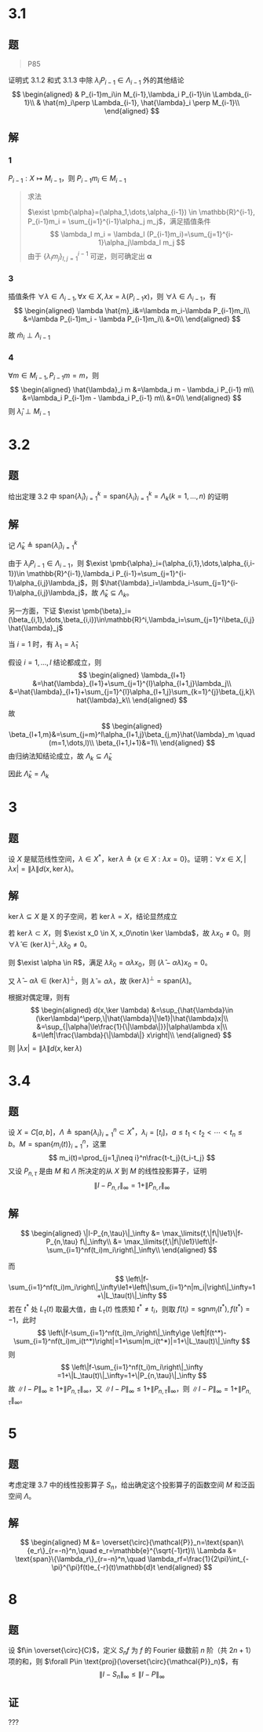 # 3.1

## 题

> P85

证明式 3.1.2 和式 3.1.3 中除 $\lambda_iP_{i-1}\in \Lambda_{i-1}$ 外的其他结论
$$
\begin{aligned}
& P_{i-1}m_i\in M_{i-1},\lambda_i P_{i-1}\in \Lambda_{i-1}\\
& \hat{m}_i\perp \Lambda_{i-1}, \hat{\lambda}_i \perp M_{i-1}\\
\end{aligned}
$$

## 解

### 1

$P_{i-1}:X\mapsto M_{i-1}$，则 $P_{i-1}m_i\in M_{i-1}$ 

> 求法
>
> $\exist \pmb{\alpha}=(\alpha_1,\dots,\alpha_{i-1}) \in \mathbb{R}^{i-1},  P_{i-1}m_i = \sum_{j=1}^{i-1}\alpha_j m_j$，满足插值条件
> $$
> \lambda_l m_i = \lambda_l (P_{i-1}m_i)=\sum_{j=1}^{i-1}\alpha_j\lambda_l m_j
> $$
> 由于 $\{\lambda_l m_j\}_{l,j=1}^{i-1}$ 可逆，则可确定出 $\pmb{\alpha}$ 

### 3

插值条件 $\forall \lambda \in \Lambda_{i-1}, \forall x \in X, \lambda x =\lambda(P_{i-1}x)$，则 $\forall \lambda \in \Lambda_{i-1}$，有
$$
\begin{aligned}
\lambda \hat{m}_i&=\lambda m_i-\lambda P_{i-1}m_i\\
&=\lambda P_{i-1}m_i - \lambda P_{i-1}m_i\\
&=0\\
\end{aligned}
$$

故 $\hat{m}_i \perp \Lambda_{i-1}$ 

### 4

$\forall m \in M_{i-1},P_{i-1}m=m$，则
$$
\begin{aligned}
\hat{\lambda}_i m
&=\lambda_i m - \lambda_i P_{i-1} m\\
&=\lambda_i P_{i-1}m - \lambda_i P_{i-1} m\\
&=0\\
\end{aligned}
$$
则 $\hat{\lambda}_i\perp M_{i-1}$ 

# 3.2

## 题

给出定理 3.2 中 $\text{span}\{\hat{\lambda}_i\}_{i=1}^k=\text{span}\{\lambda_i\}_{i=1}^k=\Lambda_k(k=1,\dots,n)$ 的证明

## 解

记 $\hat{\Lambda}_k\triangleq \text{span}\{\hat{\lambda}_i\}_{i=1}^k$ 

由于 $\lambda_i P_{i-1}\in \Lambda_{i-1}$，则 $\exist \pmb{\alpha}_i=(\alpha_{i,1},\dots,\alpha_{i,i-1})\in \mathbb{R}^{i-1},\lambda_i P_{i-1}=\sum_{j=1}^{i-1}\alpha_{i,j}\lambda_j$，则 $\hat{\lambda}_i=\lambda_i-\sum_{j=1}^{i-1}\alpha_{i,j}\lambda_j$，故 $\hat{\Lambda}_k\subseteq \Lambda_k$。

另一方面，下证 $\exist \pmb{\beta}_i=(\beta_{i,1},\dots,\beta_{i,i})\in\mathbb{R}^i,\lambda_i=\sum_{j=1}^i\beta_{i,j}\hat{\lambda}_j$ 

当 $i=1$ 时，有 $\lambda_1=\hat{\lambda}_1$ 

假设 $i=1,...,l$ 结论都成立，则
$$
\begin{aligned}
\lambda_{l+1}
&=\hat{\lambda}_{l+1}+\sum_{j=1}^{l}\alpha_{l+1,j}\lambda_j\\
&=\hat{\lambda}_{l+1}+\sum_{j=1}^{l}\alpha_{l+1,j}\sum_{k=1}^{j}\beta_{j,k}\hat{\lambda}_k\\
\end{aligned}
$$
故
$$
\begin{aligned}
\beta_{l+1,m}&=\sum_{j=m}^l\alpha_{l+1,j}\beta_{j,m}\hat{\lambda}_m \quad (m=1,\dots,l)\\
\beta_{l+1,l+1}&=1\\
\end{aligned}
$$
由归纳法知结论成立，故 $\Lambda_k\subseteq \hat{\Lambda}_k$ 

因此 $\hat{\Lambda}_k = \Lambda_k$ 

# 3

## 题

设 $X$ 是赋范线性空间，$\lambda \in X^*$，$\ker \lambda \triangleq\{x\in X:\lambda x= 0\}$。证明：$\forall x \in X,|\lambda x|=\|\lambda\| d(x,\ker \lambda)$。

## 解

$\ker \lambda \subseteq X$ 是 X 的子空间，若 $\ker \lambda = X$，结论显然成立

若 $\ker \lambda \subset X$，则 $\exist x_0 \in X, x_0\notin \ker \lambda$，故 $\lambda x_0\neq 0$。则 $\forall \hat{\lambda} \in (\ker \lambda)^\perp,\hat{\lambda}x_0 \neq 0$。

则 $\exist \alpha \in R$，满足 $\hat{\lambda}x_0=\alpha\lambda x_0$，则 $(\hat{\lambda}-\alpha\lambda)x_0=0$。

又 $\hat{\lambda}-\alpha\lambda \in (\ker\lambda)^\perp$，则 $\hat{\lambda}=\alpha \lambda$，故 $(\ker \lambda)^\perp=\text{span}(\lambda)$。

根据对偶定理，则有
$$
\begin{aligned}
d(x,\ker \lambda)
&=\sup_{\hat{\lambda}\in (\ker\lambda)^\perp,\|\hat{\lambda}\|\le1}|\hat{\lambda}x|\\
&=\sup_{|\alpha|\le\frac{1}{\|\lambda\|}}|\alpha\lambda x|\\
&=\left|\frac{\lambda}{\|\lambda\|} x\right|\\
\end{aligned}
$$
则 $|\lambda x|=\|\lambda\| d(x,\ker \lambda)$ 

# 3.4

## 题

设 $X=C[a,b]$，$\Lambda\triangleq \text{span}\{\lambda_i\}_{i=1}^n\subset X^*$，$\lambda_i=[t_i]$，$a\le t_1 <t_2<\cdots<t_n\le b$。$M=\text{span}\{m_i(t)\}_{i=1}^n$，这里
$$
m_i(t)=\prod_{j=1,j\neq i}^n\frac{t-t_j}{t_i-t_j}
$$
又设 $P_{n,\tau}$ 是由 $M$ 和 $\Lambda$ 所决定的从 $X$ 到 $M$ 的线性投影算子，证明
$$
\|I-P_{n,r}\|_{\infty}=1+\|P_{n,r}\|_{\infty}
$$

## 解

$$
\begin{aligned}
\|I-P_{n,\tau}\|_\infty &= \max_\limits{f,\|f\|\le1}\|f-P_{n,\tau} f\|_\infty\\
&= \max_\limits{f,\|f\|\le1}\left\|f-\sum_{i=1}^nf(t_i)m_i\right\|_\infty\\
\end{aligned}
$$

而
$$
\left\|f-\sum_{i=1}^nf(t_i)m_i\right\|_\infty\le1+\left\|\sum_{i=1}^n|m_i|\right\|_\infty=1+\|L_\tau(t)\|_\infty
$$
若在 $t^*$ 处 $L_\tau(t)$ 取最大值，由 $L_\tau(t)$ 性质知 $t^*\neq t_i$，则取 $f(t_i)=\text{sgn} m_i(t^*),f(t^*)=-1$，此时
$$
\left\|f-\sum_{i=1}^nf(t_i)m_i\right\|_\infty\ge \left|f(t^*)-\sum_{i=1}^nf(t_i)m_i(t^*)\right|=1+\sum|m_i(t^*)|=1+\|L_\tau(t)\|_\infty
$$
则
$$
\left\|f-\sum_{i=1}^nf(t_i)m_i\right\|_\infty =1+\|L_\tau(t)\|_\infty=1+\|P_{n,\tau}\|_\infty
$$
故 $\|I-P\|_\infty\ge 1+\|P_{n,\tau}\|_\infty$，又 $\|I-P\|_\infty\le 1+\|P_{n,\tau}\|_\infty$，则 $\|I-P\|_\infty = 1+\|P_{n,\tau}\|_\infty$。
# 5

## 题

考虑定理 3.7 中的线性投影算子 $S_n$，给出确定这个投影算子的函数空间 $M$ 和泛函空间 $\Lambda$。

## 解

$$
\begin{aligned}
M &= \overset{\circ}{\mathcal{P}}_n=\text{span}\{e_r\}_{r=-n}^n,\quad e_r=\mathbb{e}^{\sqrt{-1}rt}\\
\Lambda &= \text{span}\{\lambda_r\}_{r=-n}^n,\quad \lambda_rf=\frac{1}{2\pi}\int_{-\pi}^{\pi}f(t)e_{-r}(t)\mathbb{d}t
\end{aligned}
$$

# 8

## 题

设 $f\in \overset{\circ}{C}$，定义 $S_nf$ 为 $f$ 的 Fourier 级数前 $n$ 阶（共 $2n+1$）项的和，则 $\forall P\in \text{proj}(\overset{\circ}{\mathcal{P}}_n)$，有
$$
\|I-S_n\|_\infty\le\|I-P\|_\infty
$$

## 证

???

